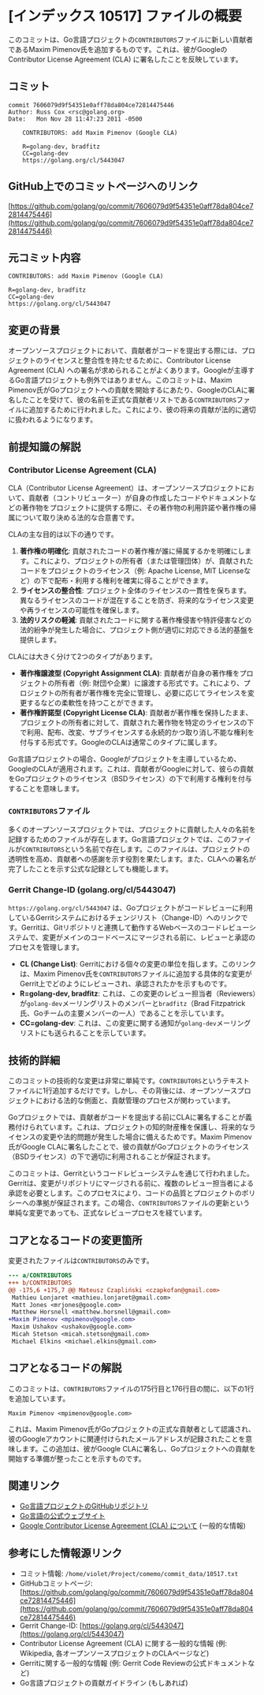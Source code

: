 # [インデックス 10517] ファイルの概要

このコミットは、Go言語プロジェクトの`CONTRIBUTORS`ファイルに新しい貢献者であるMaxim Pimenov氏を追加するものです。これは、彼がGoogleのContributor License Agreement (CLA) に署名したことを反映しています。

## コミット

```
commit 7606079d9f54351e0aff78da804ce72814475446
Author: Russ Cox <rsc@golang.org>
Date:   Mon Nov 28 11:47:23 2011 -0500

    CONTRIBUTORS: add Maxim Pimenov (Google CLA)
    
    R=golang-dev, bradfitz
    CC=golang-dev
    https://golang.org/cl/5443047
```

## GitHub上でのコミットページへのリンク

[https://github.com/golang/go/commit/7606079d9f54351e0aff78da804ce72814475446](https://github.com/golang/go/commit/7606079d9f54351e0aff78da804ce72814475446)

## 元コミット内容

```
CONTRIBUTORS: add Maxim Pimenov (Google CLA)

R=golang-dev, bradfitz
CC=golang-dev
https://golang.org/cl/5443047
```

## 変更の背景

オープンソースプロジェクトにおいて、貢献者がコードを提出する際には、プロジェクトのライセンスと整合性を持たせるために、Contributor License Agreement (CLA) への署名が求められることがよくあります。Googleが主導するGo言語プロジェクトも例外ではありません。このコミットは、Maxim Pimenov氏がGoプロジェクトへの貢献を開始するにあたり、GoogleのCLAに署名したことを受けて、彼の名前を正式な貢献者リストである`CONTRIBUTORS`ファイルに追加するために行われました。これにより、彼の将来の貢献が法的に適切に扱われるようになります。

## 前提知識の解説

### Contributor License Agreement (CLA)

CLA（Contributor License Agreement）は、オープンソースプロジェクトにおいて、貢献者（コントリビューター）が自身の作成したコードやドキュメントなどの著作物をプロジェクトに提供する際に、その著作物の利用許諾や著作権の帰属について取り決める法的な合意書です。

CLAの主な目的は以下の通りです。

1.  **著作権の明確化**: 貢献されたコードの著作権が誰に帰属するかを明確にします。これにより、プロジェクトの所有者（または管理団体）が、貢献されたコードをプロジェクトのライセンス（例: Apache License, MIT Licenseなど）の下で配布・利用する権利を確実に得ることができます。
2.  **ライセンスの整合性**: プロジェクト全体のライセンスの一貫性を保ちます。異なるライセンスのコードが混在することを防ぎ、将来的なライセンス変更や再ライセンスの可能性を確保します。
3.  **法的リスクの軽減**: 貢献されたコードに関する著作権侵害や特許侵害などの法的紛争が発生した場合に、プロジェクト側が適切に対応できる法的基盤を提供します。

CLAには大きく分けて2つのタイプがあります。

*   **著作権譲渡型 (Copyright Assignment CLA)**: 貢献者が自身の著作権をプロジェクトの所有者（例: 財団や企業）に譲渡する形式です。これにより、プロジェクトの所有者が著作権を完全に管理し、必要に応じてライセンスを変更するなどの柔軟性を持つことができます。
*   **著作権許諾型 (Copyright License CLA)**: 貢献者が著作権を保持したまま、プロジェクトの所有者に対して、貢献された著作物を特定のライセンスの下で利用、配布、改変、サブライセンスする永続的かつ取り消し不能な権利を付与する形式です。GoogleのCLAは通常このタイプに属します。

Go言語プロジェクトの場合、Googleがプロジェクトを主導しているため、GoogleのCLAが適用されます。これは、貢献者がGoogleに対して、彼らの貢献をGoプロジェクトのライセンス（BSDライセンス）の下で利用する権利を付与することを意味します。

### `CONTRIBUTORS`ファイル

多くのオープンソースプロジェクトでは、プロジェクトに貢献した人々の名前を記録するためのファイルが存在します。Go言語プロジェクトでは、このファイルが`CONTRIBUTORS`という名前で存在します。このファイルは、プロジェクトの透明性を高め、貢献者への感謝を示す役割を果たします。また、CLAへの署名が完了したことを示す公式な記録としても機能します。

### Gerrit Change-ID (golang.org/cl/5443047)

`https://golang.org/cl/5443047` は、Goプロジェクトがコードレビューに利用しているGerritシステムにおけるチェンジリスト（Change-ID）へのリンクです。Gerritは、Gitリポジトリと連携して動作するWebベースのコードレビューシステムで、変更がメインのコードベースにマージされる前に、レビューと承認のプロセスを管理します。

*   **CL (Change List)**: Gerritにおける個々の変更の単位を指します。このリンクは、Maxim Pimenov氏を`CONTRIBUTORS`ファイルに追加する具体的な変更がGerrit上でどのようにレビューされ、承認されたかを示すものです。
*   **R=golang-dev, bradfitz**: これは、この変更のレビュー担当者（Reviewers）が`golang-dev`メーリングリストのメンバーと`bradfitz`（Brad Fitzpatrick氏、Goチームの主要メンバーの一人）であることを示しています。
*   **CC=golang-dev**: これは、この変更に関する通知が`golang-dev`メーリングリストにも送られることを示しています。

## 技術的詳細

このコミットの技術的な変更は非常に単純です。`CONTRIBUTORS`というテキストファイルに1行追加するだけです。しかし、その背後には、オープンソースプロジェクトにおける法的な側面と、貢献管理のプロセスが関わっています。

Goプロジェクトでは、貢献者がコードを提出する前にCLAに署名することが義務付けられています。これは、プロジェクトの知的財産権を保護し、将来的なライセンスの変更や法的問題が発生した場合に備えるためです。Maxim Pimenov氏がGoogle CLAに署名したことで、彼の貢献がGoプロジェクトのライセンス（BSDライセンス）の下で適切に利用されることが保証されます。

このコミットは、Gerritというコードレビューシステムを通じて行われました。Gerritは、変更がリポジトリにマージされる前に、複数のレビュー担当者による承認を必要とします。このプロセスにより、コードの品質とプロジェクトのポリシーへの準拠が保証されます。この場合、`CONTRIBUTORS`ファイルの更新という単純な変更であっても、正式なレビュープロセスを経ています。

## コアとなるコードの変更箇所

変更されたファイルは`CONTRIBUTORS`のみです。

```diff
--- a/CONTRIBUTORS
+++ b/CONTRIBUTORS
@@ -175,6 +175,7 @@ Mateusz Czapliński <czapkofan@gmail.com>
 Mathieu Lonjaret <mathieu.lonjaret@gmail.com>
 Matt Jones <mrjones@google.com>
 Matthew Horsnell <matthew.horsnell@gmail.com>
+Maxim Pimenov <mpimenov@google.com>
 Maxim Ushakov <ushakov@google.com>
 Micah Stetson <micah.stetson@gmail.com>
 Michael Elkins <michael.elkins@gmail.com>
```

## コアとなるコードの解説

このコミットは、`CONTRIBUTORS`ファイルの175行目と176行目の間に、以下の1行を追加しています。

```
Maxim Pimenov <mpimenov@google.com>
```

これは、Maxim Pimenov氏がGoプロジェクトの正式な貢献者として認識され、彼のGoogleアカウントに関連付けられたメールアドレスが記録されたことを意味します。この追加は、彼がGoogle CLAに署名し、Goプロジェクトへの貢献を開始する準備が整ったことを示すものです。

## 関連リンク

*   [Go言語プロジェクトのGitHubリポジトリ](https://github.com/golang/go)
*   [Go言語の公式ウェブサイト](https://golang.org/)
*   [Google Contributor License Agreement (CLA) について](https://cla.developers.google.com/) (一般的な情報)

## 参考にした情報源リンク

*   コミット情報: `/home/violet/Project/comemo/commit_data/10517.txt`
*   GitHubコミットページ: [https://github.com/golang/go/commit/7606079d9f54351e0aff78da804ce72814475446](https://github.com/golang/go/commit/7606079d9f54351e0aff78da804ce72814475446)
*   Gerrit Change-ID: [https://golang.org/cl/5443047](https://golang.org/cl/5443047)
*   Contributor License Agreement (CLA) に関する一般的な情報 (例: Wikipedia, 各オープンソースプロジェクトのCLAページなど)
*   Gerritに関する一般的な情報 (例: Gerrit Code Reviewの公式ドキュメントなど)
*   Go言語プロジェクトの貢献ガイドライン (もしあれば)
